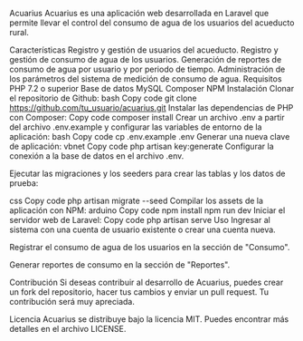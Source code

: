 Acuarius
Acuarius es una aplicación web desarrollada en Laravel que permite llevar el control del consumo de agua de los usuarios del acueducto rural.

Características
Registro y gestión de usuarios del acueducto.
Registro y gestión de consumo de agua de los usuarios.
Generación de reportes de consumo de agua por usuario y por periodo de tiempo.
Administración de los parámetros del sistema de medición de consumo de agua.
Requisitos
PHP 7.2 o superior
Base de datos MySQL
Composer
NPM
Instalación
Clonar el repositorio de Github:
bash
Copy code
git clone https://github.com/tu_usuario/acuarius.git
Instalar las dependencias de PHP con Composer:
Copy code
composer install
Crear un archivo .env a partir del archivo .env.example y configurar las variables de entorno de la aplicación:
bash
Copy code
cp .env.example .env
Generar una nueva clave de aplicación:
vbnet
Copy code
php artisan key:generate
Configurar la conexión a la base de datos en el archivo .env.

Ejecutar las migraciones y los seeders para crear las tablas y los datos de prueba:

css
Copy code
php artisan migrate --seed
Compilar los assets de la aplicación con NPM:
arduino
Copy code
npm install
npm run dev
Iniciar el servidor web de Laravel:
Copy code
php artisan serve
Uso
Ingresar al sistema con una cuenta de usuario existente o crear una cuenta nueva.

Registrar el consumo de agua de los usuarios en la sección de "Consumo".

Generar reportes de consumo en la sección de "Reportes".

Contribución
Si deseas contribuir al desarrollo de Acuarius, puedes crear un fork del repositorio, hacer tus cambios y enviar un pull request. Tu contribución será muy apreciada.

Licencia
Acuarius se distribuye bajo la licencia MIT. Puedes encontrar más detalles en el archivo LICENSE.

